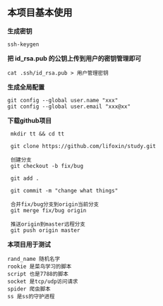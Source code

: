 ## 本项目基本使用


**生成密钥**

```
ssh-keygen
```

**把 id_rsa.pub 的公钥上传到用户的密钥管理即可**

```
cat .ssh/id_rsa.pub > 用户管理密钥
```
**生成全局配置**

```
git config --global user.name "xxx"
git config --global user.email "xxx@xx"
```

**下载github项目**

```
 mkdir tt && cd tt

 git clone https://github.com/lifoxin/study.git
 
 创建分支
 git checkout -b fix/bug

 git add .

 git commit -m "change what things"
 
 合并fix/bug分支到origin当前分支
 git merge fix/bug origin

 推送origin到master远程分支
 git push origin master
```
**本项目用于测试**

```
rand_name 随机名字
rookie 是菜鸟学习的脚本
script 也是7788的脚本
socket 是tcp/udp访问请求
spider 爬虫脚本
ss 是ss的守护进程
```
